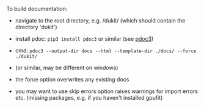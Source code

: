 To build documentation:

- navigate to the root directory, e.g. /dukit/
    (which should contain the directory 'dukit')
- install pdoc: `pip3 install pdoc3` or similar 
    (see [pdoc3](https://pdoc3.github.io/pdoc/))
- cmd: `pdoc3 --output-dir docs --html --template-dir ./docs/ --force ./dukit/`
- (or similar, may be different on windows)

- the force option overwrites any existing docs
- you may want to use skip errors option raises warnings for import errors etc. 
    (missing packages, e.g. if you haven't installed gpufit)
